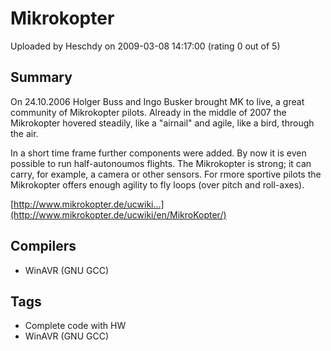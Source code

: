 # Mikrokopter

Uploaded by Heschdy on 2009-03-08 14:17:00 (rating 0 out of 5)

## Summary

On 24.10.2006 Holger Buss and Ingo Busker brought MK to live, a great community of Mikrokopter pilots. Already in the middle of 2007 the Mikrokopter hovered steadily, like a "airnail" and agile, like a bird, through the air. 


In a short time frame further components were added. By now it is even possible to run half-autonoumos flights. The Mikrokopter is strong; it can carry, for example, a camera or other sensors. For rmore sportive pilots the Mikrokopter offers enough agility to fly loops (over pitch and roll-axes). 


[http://www.mikrokopter.de/ucwiki...](http://www.mikrokopter.de/ucwiki/en/MikroKopter/)

## Compilers

- WinAVR (GNU GCC)

## Tags

- Complete code with HW
- WinAVR (GNU GCC)
